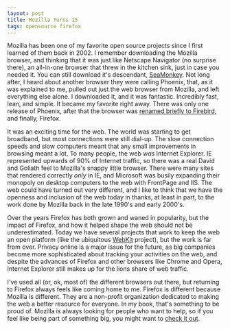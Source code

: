 ```yaml
---
layout: post
title: Mozilla Turns 15
tags: opensource firefox
---
```


Mozilla has been one of my favorite open source projects since I first learned of them back in 2002. I remember downloading the Mozilla browser, and thinking that it was just like Netscape Navigator (no surprise there), an all-in-one browser that threw in the kitchen sink, just in case you needed it. You can still download it's descendant, [SeaMonkey](http://www.seamonkey-project.org/). Not long after, I heard about another browser they were calling Phoenix, that, as it was explained to me, pulled out just the web browser from Mozilla, and left everything else alone. I downloaded it, and it was fantastic. Incredibly fast, lean, and simple. It became my favorite right away. There was only one release of Phoenix, after that the browser was [renamed briefly to Firebird](http://en.wikipedia.org/wiki/History_of_Mozilla_Firefox), and finally, Firefox. 

It was an exciting time for the web. The world was starting to get broadband, but most connections were still dial-up. The slow connection speeds and slow computers meant that any small improvements in browsing meant a lot. To many people, the web *was* Internet Explorer. IE represented upwards of 90% of Internet traffic, so there was a real David and Goliath feel to Mozilla's snappy little browser. There were many sites that rendered correctly *only* in IE, and Microsoft was busily expanding their monopoly on desktop computers to the web with FrontPage and IIS. The web could have turned out very different, and I like to think that we have the openness and inclusion of the web today in thanks, at least in part, to the work done by Mozilla back in the late 1990's and early 2000's. 

Over the years Firefox has both grown and waned in popularity, but the impact of Firefox, and how it helped shape the web should not be underestimated. Today we have several projects that work to keep the web an open platform (like the ubiquitous [WebKit](https://www.webkit.org/) project), but the work is far from over. Privacy online is a major issue for the future, as big companies become more sophisticated about tracking your activities on the web, and despite the advances of Firefox and other browsers like Chrome and Opera, Internet Explorer still makes up for the lions share of web traffic. 

I've used all (or, ok, most of) the different browsers out there, but returning to Firefox always feels like coming home to me. Firefox is different because Mozilla is different. They are a non-profit organization dedicated to making the web a better resource for everyone. In my book, that's something to be proud of. Mozilla is always looking for people who want to help, so if you feel like being part of something big, you might want to [check it out](http://www.mozilla.org/en-US/contribute/).

